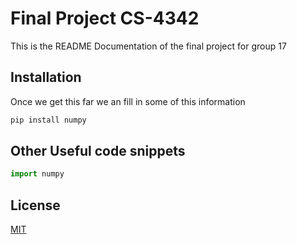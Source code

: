 # Final Project CS-4342

This is the README Documentation of the final project for group 17

## Installation

Once we get this far we an fill in some of this information

```bash
pip install numpy
```

## Other Useful code snippets

```python
import numpy 

```


## License
[MIT](https://choosealicense.com/licenses/mit/)
